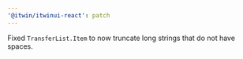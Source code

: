 ```yaml
---
'@itwin/itwinui-react': patch
---
```


Fixed `TransferList.Item` to now truncate long strings that do not have spaces.
